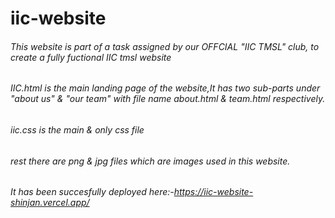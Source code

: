 # iic-website
###### This website is part of a task assigned by our OFFCIAL "IIC TMSL" club, to create a fully fuctional IIC tmsl website 
###### IIC.html is the main  landing page of the website,It has two sub-parts under "about us" & "our team" with file name about.html & team.html respectively.
###### iic.css is the main & only css file 
###### rest there are png & jpg files which are images used in this website.
###### It has been succesfully deployed here:-https://iic-website-shinjan.vercel.app/






